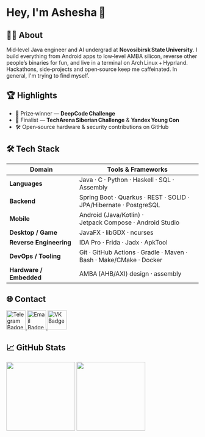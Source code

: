 # Hey, I'm **Ashesha** 👋

## 🙋‍♂️ About

Mid‑level Java engineer and AI undergrad at **Novosibirsk State University**.
I build everything from Android apps to low‑level AMBA silicon, reverse other people’s binaries for fun, and live in a terminal on Arch Linux + Hyprland. Hackathons, side‑projects and open‑source keep me caffeinated.
In general, I'm trying to find myself.

## 🏆 Highlights

* 🥈 Prize‑winner — **DeepCode Challenge**
* 🏅 Finalist — **TechArena Siberian Challenge** & **Yandex Young Con**
* 🛠️ Open‑source hardware & security contributions on GitHub

## 🛠️ Tech Stack

| Domain                  | Tools & Frameworks                                                             |
| ----------------------- | ------------------------------------------------------------------------------ |
| **Languages**           | Java · C · Python · Haskell · SQL · Assembly                                   |
| **Backend**             | Spring Boot · Quarkus · REST · SOLID · JPA/Hibernate · PostgreSQL              |
| **Mobile**              | Android (Java/Kotlin) · Jetpack Compose · Android Studio                       |
| **Desktop / Game**      | JavaFX · libGDX · ncurses                                                      |
| **Reverse Engineering** | IDA Pro · Frida · Jadx · ApkTool                                               |
| **DevOps / Tooling**    | Git · GitHub Actions · Gradle · Maven · Bash · Make/CMake · Docker             |
| **Hardware / Embedded** | AMBA (AHB/AXI) design · assembly                                               |     

## 🌐 Contact

<p align="left">
  <a href="https://t.me/mcashesha" target="_blank">
    <img src="https://upload.wikimedia.org/wikipedia/commons/thumb/8/83/Telegram_2019_Logo.svg/768px-Telegram_2019_Logo.svg.png" alt="Telegram Badge" height="50" />
  </a>
  <a href="mailto:mcashesha@mail.ru" target="_blank">
    <img src="https://upload.wikimedia.org/wikipedia/commons/thumb/7/7e/Gmail_icon_%282020%29.svg/1280px-Gmail_icon_%282020%29.svg.png" alt="Email Badge" height="50" />
  </a>
  <a href="https://vk.com/mcashesha" target="_blank">
    <img src="https://upload.wikimedia.org/wikipedia/commons/thumb/f/f3/VK_Compact_Logo_%282021-present%29.svg/2048px-VK_Compact_Logo_%282021-present%29.svg.png" alt="VK Badge" height="50" />
  </a>
</p>

## 📈 GitHub Stats

<div align="left">
  <img src="https://github-readme-stats.vercel.app/api?username=McAshesha&show_icons=true&theme=radical" height="180" />
  <img src="https://github-readme-stats.vercel.app/api/top-langs/?username=McAshesha&layout=compact&theme=radical" height="180" />
</div>
